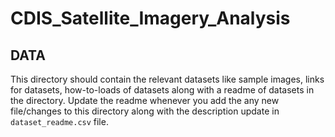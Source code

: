 # CDIS_Satellite_Imagery_Analysis
## DATA
This directory should contain the relevant datasets like sample images, links for datasets, how-to-loads of datasets along with a readme of datasets
in the directory. Update the readme whenever you add the any new file/changes to this directory along with the description update in `dataset_readme.csv` file.